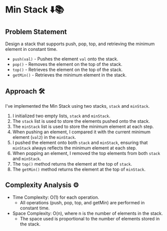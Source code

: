 # Min Stack ⬇️📚

## Problem Statement

Design a stack that supports push, pop, top, and retrieving the minimum element in constant time.

- `push(val)` - Pushes the element `val` onto the stack.
- `pop()` - Removes the element on the top of the stack.
- `top()` - Retrieves the element on the top of the stack.
- `getMin()` - Retrieves the minimum element in the stack.

## Approach 🛠️

I've implemented the Min Stack using two stacks, `stack` and `minStack`.

1. I initialized two empty lists, `stack` and `minStack`.
2. The `stack` list is used to store the elements pushed onto the stack.
3. The `minStack` list is used to store the minimum element at each step.
4. When pushing an element, I compared it with the current minimum element (`val2`) in the `minStack`.
5. I pushed the element onto both `stack` and `minStack`, ensuring that `minStack` always reflects the minimum element at each step.
6. When popping an element, I removed the top elements from both `stack` and `minStack`.
7. The `top()` method returns the element at the top of `stack`.
8. The `getMin()` method returns the element at the top of `minStack`.

## Complexity Analysis ⚙️

- Time Complexity: O(1) for each operation.
  - All operations (push, pop, top, and getMin) are performed in constant time.
- Space Complexity: O(n), where n is the number of elements in the stack.
  - The space used is proportional to the number of elements stored in the stack.
